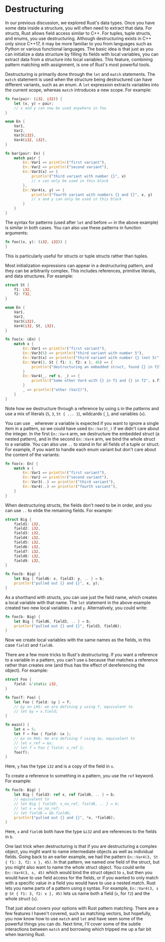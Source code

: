 # Destructuring

In our previous discussion, we explored Rust's data types. Once you have some data inside a structure, you will often need to extract that data. For structs, Rust allows field access similar to C++. For tuples, tuple structs, and enums, you use destructuring. Although destructuring exists in C++ only since C++17, it may be more familiar to you from languages such as Python or various functional languages. The basic idea is that just as you can initialize a data structure by filling its fields with local variables, you can extract data from a structure into local variables. This feature, combining pattern matching with assignment, is one of Rust's most powerful tools.

Destructuring is primarily done through the `let` and `match` statements. The `match` statement is used when the structure being destructured can have different variants, such as an enum. A `let` expression extracts variables into the current scope, whereas `match` introduces a new scope. For example:

```rust
fn foo(pair: (i32, i32)) {
    let (x, y) = pair;
    // x and y can now be used anywhere in foo
}

enum En {
    Var1,
    Var2,
    Var3(i32),
    Var4(i32, i32),
}

fn bar(pair: En) {
    match pair {
        En::Var1 => println!("first variant"),
        En::Var2 => println!("second variant"),
        En::Var3(x) => {
            println!("third variant with number {}", x)
            // x can only be used in this block
        },
        En::Var4(x, y) => {
            println!("fourth variant with numbers {} and {}", x, y)
            // x and y can only be used in this block
        }
    }
}
```

The syntax for patterns (used after `let` and before `=>` in the above example) is similar in both cases. You can also use these patterns in function arguments:

```rust
fn foo((x, y): (i32, i32)) {
}
```

This is particularly useful for structs or tuple structs rather than tuples.

Most initialization expressions can appear in a destructuring pattern, and they can be arbitrarily complex. This includes references, primitive literals, and data structures. For example:

```rust
struct St {
    f1: i32,
    f2: f32,
}

enum En {
    Var1,
    Var2,
    Var3(i32),
    Var4(i32, St, i32),
}

fn foo(x: &En) {
    match x {
        En::Var1 => println!("first variant"),
        En::Var3(5) => println!("third variant with number 5"),
        En::Var3(x) => println!("third variant with number {} (not 5)", x),
        En::Var4(3, St { f1: 3, f2: x }, 45) => {
            println!("destructuring an embedded struct, found {} in f2", x)
        }
        En::Var4(_, ref s, _) => {
            println!("Some other Var4 with {} in f1 and {} in f2", s.f1, s.f2)
        }
        _ => println!("other (Var2)"),
    }
}
```

Note how we destructure through a reference by using `&` in the patterns and use a mix of literals (`5`, `3`, `St { ... }`), wildcards (`_`), and variables (`x`).

You can use `_` wherever a variable is expected if you want to ignore a single item in a pattern, so we could have used `En::Var3(_)` if we didn't care about the integer. In the first `En::Var4` arm, we destructure the embedded struct (a nested pattern), and in the second `En::Var4` arm, we bind the whole struct to a variable. You can also use `..` to stand in for all fields of a tuple or struct. For example, if you want to handle each enum variant but don't care about the content of the variants:

```rust
fn foo(x: En) {
    match x {
        En::Var1 => println!("first variant"),
        En::Var2 => println!("second variant"),
        En::Var3(..) => println!("third variant"),
        En::Var4(..) => println!("fourth variant"),
    }
}
```

When destructuring structs, the fields don't need to be in order, and you can use `..` to elide the remaining fields. For example:

```rust
struct Big {
    field1: i32,
    field2: i32,
    field3: i32,
    field4: i32,
    field5: i32,
    field6: i32,
    field7: i32,
    field8: i32,
    field9: i32,
}

fn foo(b: Big) {
    let Big { field6: x, field3: y, .. } = b;
    println!("pulled out {} and {}", x, y);
}
```

As a shorthand with structs, you can use just the field name, which creates a local variable with that name. The `let` statement in the above example created two new local variables `x` and `y`. Alternatively, you could write:

```rust
fn foo(b: Big) {
    let Big { field6, field3, .. } = b;
    println!("pulled out {} and {}", field3, field6);
}
```

Now we create local variables with the same names as the fields, in this case `field3` and `field6`.

There are a few more tricks to Rust's destructuring. If you want a reference to a variable in a pattern, you can't use `&` because that matches a reference rather than creates one (and thus has the effect of dereferencing the object). For example:

```rust
struct Foo {
    field: &'static i32,
}

fn foo(f: Foo) {
    let Foo { field: &y } = f;
    // &y on LHS: we are defining y using f, equivalent to 
    // let &y = x.field;
}

fn main() {
    let x = 5;
    let f = Foo { field: &x };
    // &x on RHS: We are defining f using &x, equivalent to 
    // let x_ref = &x;
    // let f = Foo { field: x_ref };
    foo(f);
}
```

Here, `y` has the type `i32` and is a copy of the field in `x`.

To create a reference to something in a pattern, you use the `ref` keyword. For example:

```rust
fn foo(b: Big) {
    let Big { field3: ref x, ref field6, .. } = b;
    // equivalent to
    // let Big { field3: x_no_ref, field6, .. } = b;
    // let x = &x_no_ref;
    // let field6 = &b.field6;
    println!("pulled out {} and {}", *x, *field6);
}
```

Here, `x` and `field6` both have the type `&i32` and are references to the fields in `b`.

One last trick when destructuring is that if you are destructuring a complex object, you might want to name intermediate objects as well as individual fields. Going back to an earlier example, we had the pattern `En::Var4(3, St { f1: 3, f2: x }, 45)`. In that pattern, we named one field of the struct, but you might also want to name the whole struct object. You could write `En::Var4(3, s, 45)` which would bind the struct object to `s`, but then you would have to use field access for the fields, or if you wanted to only match with a specific value in a field you would have to use a nested match. Rust lets you name parts of a pattern using `@` syntax. For example, `En::Var4(3, s @ St { f1: 3, f2: x }, 45)` lets us name both a field (`x`, for `f2`) and the whole struct (`s`).

That just about covers your options with Rust pattern matching. There are a few features I haven't covered, such as matching vectors, but hopefully, you now know how to use `match` and `let` and have seen some of the powerful things you can do. Next time, I'll cover some of the subtle interactions between `match` and borrowing which tripped me up a fair bit when learning Rust.
